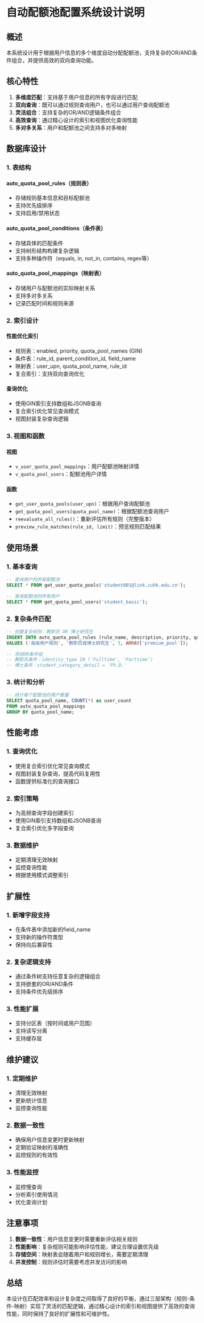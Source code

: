 # 自动配额池配置系统设计说明

## 概述

本系统设计用于根据用户信息的多个维度自动分配配额池，支持复杂的OR/AND条件组合，并提供高效的双向查询功能。

## 核心特性

1. **多维度匹配**：支持基于用户信息的所有字段进行匹配
2. **双向查询**：既可以通过规则查询用户，也可以通过用户查询配额池
3. **灵活组合**：支持复杂的OR/AND逻辑条件组合
4. **高效查询**：通过精心设计的索引和视图优化查询性能
5. **多对多关系**：用户和配额池之间支持多对多映射

## 数据库设计

### 1. 表结构

#### auto_quota_pool_rules（规则表）
- 存储规则基本信息和目标配额池
- 支持优先级排序
- 支持启用/禁用状态

#### auto_quota_pool_conditions（条件表）
- 存储具体的匹配条件
- 支持树形结构构建复杂逻辑
- 支持多种操作符（equals, in, not_in, contains, regex等）

#### auto_quota_pool_mappings（映射表）
- 存储用户与配额池的实际映射关系
- 支持多对多关系
- 记录匹配时间和规则来源

### 2. 索引设计

#### 性能优化索引
- 规则表：enabled, priority, quota_pool_names (GIN)
- 条件表：rule_id, parent_condition_id, field_name
- 映射表：user_upn, quota_pool_name, rule_id
- 复合索引：支持双向查询优化

#### 查询优化
- 使用GIN索引支持数组和JSONB查询
- 复合索引优化常见查询模式
- 视图封装复杂查询逻辑

### 3. 视图和函数

#### 视图
- `v_user_quota_pool_mappings`：用户配额池映射详情
- `v_quota_pool_users`：配额池用户详情

#### 函数
- `get_user_quota_pools(user_upn)`：根据用户查询配额池
- `get_quota_pool_users(quota_pool_name)`：根据配额池查询用户
- `reevaluate_all_rules()`：重新评估所有规则（完整版本）
- `preview_rule_matches(rule_id, limit)`：预览规则匹配结果

## 使用场景

### 1. 基本查询
```sql
-- 查询用户的所有配额池
SELECT * FROM get_user_quota_pools('student001@link.cuhk.edu.cn');

-- 查询配额池的所有用户
SELECT * FROM get_quota_pool_users('student_basic');
```

### 2. 复杂条件匹配
```sql
-- 创建复杂规则：教职员 OR 博士研究生
INSERT INTO auto_quota_pool_rules (rule_name, description, priority, quota_pool_names) 
VALUES ('高级用户规则', '教职员或博士研究生', 3, ARRAY['premium_pool']);

-- 添加OR条件组
-- 教职员条件：identity_type IN ('Fulltime', 'Parttime')
-- 博士条件：student_category_detail = 'Ph.D.'
```

### 3. 统计和分析
```sql
-- 统计每个配额池的用户数量
SELECT quota_pool_name, COUNT(*) as user_count
FROM auto_quota_pool_mappings
GROUP BY quota_pool_name;
```

## 性能考虑

### 1. 查询优化
- 使用复合索引优化常见查询模式
- 视图封装复杂查询，提高代码复用性
- 函数提供标准化的查询接口

### 2. 索引策略
- 为高频查询字段创建索引
- 使用GIN索引支持数组和JSONB查询
- 复合索引优化多字段查询

### 3. 数据维护
- 定期清理无效映射
- 监控查询性能
- 根据使用模式调整索引

## 扩展性

### 1. 新增字段支持
- 在条件表中添加新的field_name
- 支持新的操作符类型
- 保持向后兼容性

### 2. 复杂逻辑支持
- 通过条件树支持任意复杂的逻辑组合
- 支持嵌套的OR/AND条件
- 支持条件优先级排序

### 3. 性能扩展
- 支持分区表（按时间或用户范围）
- 支持读写分离
- 支持缓存层

## 维护建议

### 1. 定期维护
- 清理无效映射
- 更新统计信息
- 监控查询性能

### 2. 数据一致性
- 确保用户信息变更时更新映射
- 定期验证映射的准确性
- 监控规则的有效性

### 3. 性能监控
- 监控慢查询
- 分析索引使用情况
- 优化查询计划

## 注意事项

1. **数据一致性**：用户信息变更时需要重新评估相关规则
2. **性能影响**：复杂规则可能影响评估性能，建议合理设置优先级
3. **存储空间**：映射表会随着用户和规则增长，需要定期清理
4. **并发控制**：规则评估时需要考虑并发访问的影响

## 总结

本设计在匹配效率和设计复杂度之间取得了良好的平衡，通过三层架构（规则-条件-映射）实现了灵活的匹配逻辑，通过精心设计的索引和视图提供了高效的查询性能，同时保持了良好的扩展性和可维护性。
